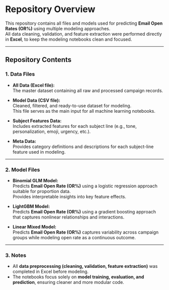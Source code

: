 # **Repository Overview**

This repository contains all files and models used for predicting **Email Open Rates (OR%)** using multiple modeling approaches.  
All data cleaning, validation, and feature extraction were performed directly in **Excel**, to keep the modeling notebooks clean and focused.

---

## **Repository Contents**

### **1. Data Files**
- **All Data (Excel file):**  
  The master dataset containing all raw and processed campaign records.

- **Model Data (CSV file):**  
  Cleaned, filtered, and ready-to-use dataset for modeling.  
  This file serves as the main input for all machine learning notebooks.

- **Subject Features Data:**  
  Includes extracted features for each subject line (e.g., tone, personalization, emoji, urgency, etc.).

- **Meta Data:**  
  Provides category definitions and descriptions for each subject-line feature used in modeling.

---

### **2. Model Files**
- **Binomial GLM Model:**  
  Predicts **Email Open Rate (OR%)** using a logistic regression approach suitable for proportion data.  
  Provides interpretable insights into key feature effects.

- **LightGBM Model:**  
  Predicts **Email Open Rate (OR%)** using a gradient boosting approach that captures nonlinear relationships and interactions.

- **Linear Mixed  Model:**  
  Predicts **Email Open Rate (OR%)** captures variability across campaign groups while modeling open rate as a continuous outcome.

---

### **3. Notes**
- All **data preprocessing (cleaning, validation, feature extraction)** was completed in Excel before modeling.  
- The notebooks focus solely on **model training, evaluation, and prediction**, ensuring cleaner and more modular code.
